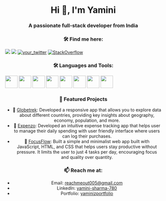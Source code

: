 <div align="center">

  <h1 align="center">Hi 👋, I'm Yamini</h1>
  <h3 align="center">A passionate full-stack developer from India</h3>
  
  ### 🛠️ Find me here:
  
  <p align="left">
    <a href="https://www.linkedin.com/in/yamini-sharma-780/" target="blank"><img src="https://img.shields.io/badge/LinkedIn-blue?style=for-the-badge&logo=linkedin" /></a>
    <a href="https://github.com/YaminiSharma780" target="blank"><img src="https://img.shields.io/badge/GitHub-%23121011.svg?logo=github&logoColor=white" /></a>
    <a href="https://twitter.com/Yamini_Sharma_" target="blank"><img src="https://img.shields.io/twitter/follow/your_twitter?logo=twitter&style=for-the-badge" alt="your_twitter" /></a>
    <a href="https://www.instagram.com/yamini.ys/#" target="blank"><img src="https://img.shields.io/badge/Instagram-E4405F?style=for-the-badge&logo=instagram&logoColor=white" alt="StackOverflow" /></a>
  </p>
  
  ### 🛠️ Languages and Tools:
  
  <p align="left">
    <img src="https://cdn.jsdelivr.net/gh/devicons/devicon/icons/react/react-original.svg" width="40" height="40"/>
    <img src="https://cdn.jsdelivr.net/gh/devicons/devicon/icons/nodejs/nodejs-original.svg" width="40" height="40"/>
    <img src="https://cdn.jsdelivr.net/gh/devicons/devicon/icons/express/express-original.svg" width="40" height="40"/>
    <img src="https://cdn.jsdelivr.net/gh/devicons/devicon/icons/mongodb/mongodb-original.svg" width="40" height="40"/>
    <img src="https://cdn.jsdelivr.net/gh/devicons/devicon/icons/mysql/mysql-original.svg" width="40" height="40"/>
    <img src="https://cdn.jsdelivr.net/gh/devicons/devicon/icons/javascript/javascript-original.svg" width="40" height="40"/>
    <img src="https://cdn.jsdelivr.net/gh/devicons/devicon/icons/html5/html5-original.svg" width="40" height="40"/>
    <img src="https://cdn.jsdelivr.net/gh/devicons/devicon/icons/css3/css3-original.svg" width="40" height="40"/>
  </p>
  
  ### 🚀 Featured Projects
  
  - 🔗 [Globetrek](https://globe-trekk.netlify.app/): Developed a responsive app that allows you to explore data about different countries, providing key insights about geography, economy, population, and more.
  - 🔗 [Expenzo](https://expenzo-tracker.netlify.app/): Developed an intuitive expense tracking app that helps user to manage their daily spending with user friendly interface where users can log their purchases.
  - 🔗 [FocusFlow](https://focus-floww.netlify.app/): Built a simple and minimalist web app built with JavaScript, HTML, and CSS that helps users stay productive without pressure. It limits the user to just 4 tasks per day, encouraging focus and quality over quantity.
  
  ### 📫 Reach me at:
  
  - Email: [reachmeout005@gmail.com](mailto:reachmeout005@gmail.com)
  - LinkedIn: [yamini-sharma-780](https://www.linkedin.com/in/yamini-sharma-780/)
  - Portfolio: [yaminizportfolio](https://yaminizportfolio.netlify.app/)

</div>

